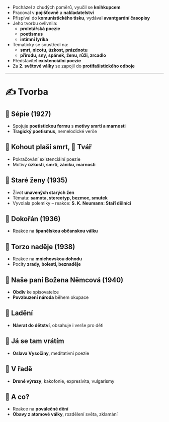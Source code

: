 - Pocházel z chudých poměrů, vyučil se **knihkupcem**
- Pracoval v **pojišťovně** a **nakladatelství**
- Přispíval do **komunistického tisku**, vydával **avantgardní časopisy**
- Jeho tvorbu ovlivnila:
    - **proletářská poezie**
    - **poetismus**
    - **intimní lyrika**
- Tematicky se soustředí na:
    - **smrt, nicotu, úzkost, prázdnotu**
    - **přírodu, sny, spánek, ženu, růži, zrcadlo**
- Představitel **existenciální poezie**
- Za **2. světové války** se zapojil do **protifašistického odboje**

---

# ✍️ Tvorba

## 📘 Sépie (1927)
- Spojuje **poetistickou formu** s **motivy smrti a marnosti**
- **Tragický poetismus**, nemelodické verše

## 📘 Kohout plaší smrt, 📘 Tvář
- Pokračování existenciální poezie
- Motivy **úzkosti, smrti, zániku, marnosti**

## 📕 Staré ženy (1935)
- Život **unavených starých žen**
- Témata: **samota, stereotyp, bezmoc, smutek**
- Vyvolala polemiky – reakce: **S. K. Neumann: Staří dělníci**

## 📕 Dokořán (1936)
- Reakce na **španělskou občanskou válku**

## 📕 Torzo naděje (1938)
- Reakce na **mnichovskou dohodu**
- Pocity **zrady, bolesti, beznaděje**

## 📕 Naše paní Božena Němcová (1940)
- **Obdiv** ke spisovatelce
- **Povzbuzení národa** během okupace

## 📘 Ladění
- **Návrat do dětství**, obsahuje i verše pro děti

## 📕 Já se tam vrátím
- **Oslava Vysočiny**, meditativní poezie

## 📘 V řadě
- **Drsné výrazy**, kakofonie, expresivita, vulgarismy

## 📘 A co?
- Reakce na **poválečné dění**
- **Obavy z atomové války**, rozdělení světa, zklamání

